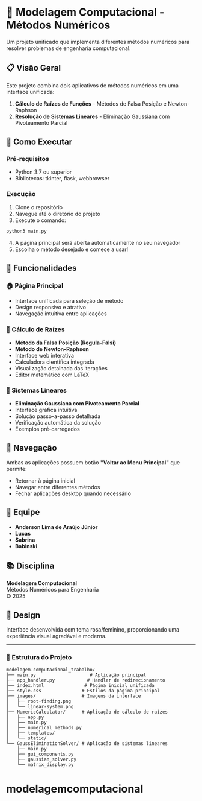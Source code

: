# 🧮 Modelagem Computacional - Métodos Numéricos

Um projeto unificado que implementa diferentes métodos numéricos para resolver problemas de engenharia computacional.

## 📋 Visão Geral

Este projeto combina dois aplicativos de métodos numéricos em uma interface unificada:

1. **Cálculo de Raízes de Funções** - Métodos de Falsa Posição e Newton-Raphson
2. **Resolução de Sistemas Lineares** - Eliminação Gaussiana com Pivoteamento Parcial

## 🚀 Como Executar

### Pré-requisitos
- Python 3.7 ou superior
- Bibliotecas: tkinter, flask, webbrowser

### Execução
1. Clone o repositório
2. Navegue até o diretório do projeto
3. Execute o comando:
```bash
python3 main.py
```

4. A página principal será aberta automaticamente no seu navegador
5. Escolha o método desejado e comece a usar!

## 🎯 Funcionalidades

### 🏠 Página Principal
- Interface unificada para seleção de método
- Design responsivo e atrativo
- Navegação intuitiva entre aplicações

### 📐 Cálculo de Raízes
- **Método da Falsa Posição (Regula-Falsi)**
- **Método de Newton-Raphson**
- Interface web interativa
- Calculadora científica integrada
- Visualização detalhada das iterações
- Editor matemático com LaTeX

### 🔢 Sistemas Lineares
- **Eliminação Gaussiana com Pivoteamento Parcial**
- Interface gráfica intuitiva
- Solução passo-a-passo detalhada
- Verificação automática da solução
- Exemplos pré-carregados

## 🔄 Navegação

Ambas as aplicações possuem botão **"Voltar ao Menu Principal"** que permite:
- Retornar à página inicial
- Navegar entre diferentes métodos
- Fechar aplicações desktop quando necessário

## 👥 Equipe

- **Anderson Lima de Araújo Júnior**
- **Lucas**
- **Sabrina**
- **Babinski**

## 📚 Disciplina

**Modelagem Computacional**  
Métodos Numéricos para Engenharia  
© 2025

## 🎨 Design

Interface desenvolvida com tema rosa/feminino, proporcionando uma experiência visual agradável e moderna.

---

### 📁 Estrutura do Projeto

```
modelagem-computacional_trabalho/
├── main.py                    # Aplicação principal
├── app_handler.py            # Handler de redirecionamento
├── index.html               # Página inicial unificada
├── style.css               # Estilos da página principal
├── images/                 # Imagens da interface
│   ├── root-finding.png
│   └── linear-system.png
├── NumericCalculator/      # Aplicação de cálculo de raízes
│   ├── app.py
│   ├── main.py
│   ├── numerical_methods.py
│   ├── templates/
│   └── static/
└── GaussEliminationSolver/ # Aplicação de sistemas lineares
    ├── main.py
    ├── gui_components.py
    ├── gaussian_solver.py
    └── matrix_display.py
```
# modelagemcomputacional
